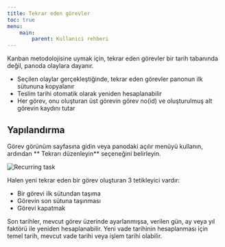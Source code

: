 ```yaml
---
title: Tekrar eden görevler
toc: true
menu:
    main:
        parent: Kullanici rehberi
---
```


Kanban metodolojisine uymak için, tekrar eden görevler bir tarih tabanında değil, panoda olaylara dayanır.

- Seçilen olaylar gerçekleştiğinde, tekrar eden görevler panonun ilk sütununa kopyalanır
- Teslim tarihi otomatik olarak yeniden hesaplanabilir
- Her görev, onu oluşturan üst görevin görev no(id) ve oluşturulmuş alt görevin kaydını tutar


Yapılandırma
------------

Görev görünüm sayfasına gidin veya panodaki açılır menüyü kullanın, ardından ** Tekrarı düzenleyin** seçeneğini belirleyin.

![Recurring task](/images/v1/recurring-tasks.png)

Halen yeni tekrar eden bir görev oluşturan 3 tetikleyici vardır:

- Bir görevi ilk sütundan taşıma
- Görevin son sütuna taşınması
- Görevi kapatmak

Son tarihler, mevcut görev üzerinde ayarlanmışsa, verilen gün, ay veya yıl faktörü ile yeniden hesaplanabilir.
Yeni vade tarihinin hesaplanması için temel tarih, mevcut vade tarihi veya işlem tarihi olabilir.
